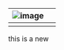 <link href="WentaoLi1992.github.io/markdown.css" rel="stylesheet"></link>

|  ![image](https://www.zhifure.com/upload/images/2018/4/2617569410.jpg) |  |
| --- | --- |
|  |  |


this is a new
